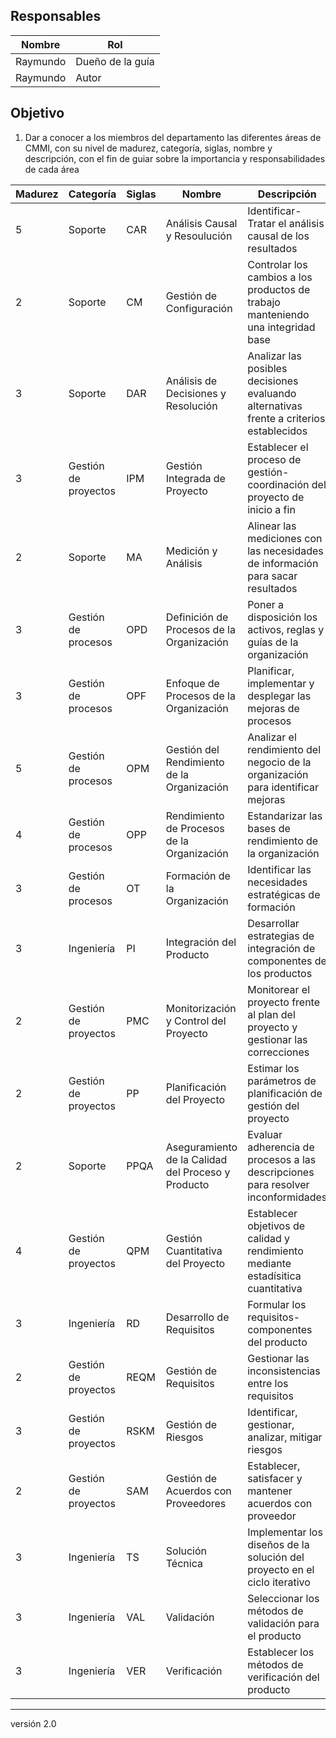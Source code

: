 
## Responsables  
| Nombre  | Rol   |
|---------|-------|
|   Raymundo  | Dueño de la guía |
|   Raymundo  | Autor |


## Objetivo
1. Dar a conocer a los miembros del departamento las diferentes áreas de CMMI, con su nivel de madurez, categoría, siglas, nombre y descripción, con el fin de guiar sobre la importancia y responsabilidades de cada área

<table>
<thead>
<th>Madurez</th><th>Categoría</th><th>Siglas</th><th>Nombre</th><th>Descripción</th>
</thead>
<tbody>
<tr>
<td>5</td> <td>Soporte</td> <td>CAR</td> <td>Análisis Causal y Resoulución</td>  <td>Identificar-Tratar el análisis causal de los resultados</td>
</tr>
<tr>
<td>2</td> <td>Soporte</td> <td>CM</td> <td>Gestión de Configuración</td> <td>Controlar los cambios a los productos de trabajo manteniendo una integridad base</td>
</tr>
<tr>
<td>3</td> <td>Soporte</td> <td>DAR</td> <td>Análisis de Decisiones y Resolución</td> <td>Analizar las posibles decisiones evaluando alternativas frente a criterios establecidos</td>
</tr>
<tr>
<td>3</td> <td>Gestión de proyectos</td> <td>IPM</td> <td>Gestión Integrada de Proyecto</td> <td>Establecer el proceso de gestión-coordinación del proyecto de inicio a fin</td>
</tr>
<tr>
<td>2</td> <td>Soporte	</td> <td>MA</td> <td>Medición y Análisis</td> <td>Alinear las mediciones con las necesidades de información para sacar resultados</td>
</tr>
<tr>
<td>3</td> <td>Gestión de procesos</td> <td>OPD</td> <td>Definición de Procesos de la Organización</td> <td>Poner a disposición los activos, reglas y guías de la organización</td>
</tr>	
<tr>
<td>3</td> <td>Gestión de procesos</td> <td>OPF</td> <td>Enfoque de Procesos de la Organización</td> <td>Planificar, implementar y desplegar las mejoras de procesos</td>
</tr>	
<tr>
<td>5</td> <td>Gestión de procesos</td> <td>OPM</td> <td>Gestión del Rendimiento de la Organización</td> <td>Analizar el rendimiento del negocio de la organización para identificar mejoras</td>
</tr>				
<tr>
<td>4</td> <td>Gestión de procesos</td> <td>OPP</td> <td>Rendimiento de Procesos de la Organización</td> <td>Estandarizar las bases de rendimiento de la organización</td>
</tr>	
<tr>
<td>3</td> <td>Gestión de procesos</td> <td>OT</td> <td>Formación de la Organización</td> <td>Identificar las necesidades estratégicas de formación</td>
</tr>	
<tr>
<td>3</td> <td>Ingeniería</td> <td>PI</td> <td>Integración del Producto</td> <td>Desarrollar estrategias de integración de componentes de los productos</td>
</tr>	
<tr>
<td>2</td> <td>Gestión de proyectos</td> <td>PMC</td> <td>Monitorización y Control del Proyecto</td> <td>Monitorear el proyecto frente al plan del proyecto y gestionar las correcciones</td>
</tr>	
<tr>
<td>2</td> <td>Gestión de proyectos</td> <td>PP</td> <td>Planificación del Proyecto</td> <td>Estimar los parámetros de planificación de gestión del proyecto</td>
</tr>			
<tr>
<td>2</td> <td>Soporte</td> <td>PPQA</td> <td>Aseguramiento de la Calidad del Proceso y Producto</td> <td>Evaluar adherencia de procesos a las descripciones para resolver inconformidades</td>
</tr>
<tr>
<td>4</td> <td>Gestión de proyectos</td> <td>QPM</td> <td>Gestión Cuantitativa del Proyecto</td> <td>Establecer objetivos de calidad y rendimiento mediante estadísitica cuantitativa</td>
</tr>
<tr>
<td>3</td> <td>Ingeniería</td> <td>RD</td> <td>Desarrollo de Requisitos</td> <td>Formular los requisitos-componentes del producto</td>
</tr>
<tr>
<td>2</td> <td>Gestión de proyectos</td> <td>REQM</td> <td>Gestión de Requisitos</td> <td>Gestionar las inconsistencias entre los requisitos</td>
</tr>
<tr>
<td>3</td> <td>Gestión de proyectos</td> <td>RSKM</td> <td>Gestión de Riesgos</td> <td>Identificar, gestionar, analizar, mitigar riesgos</td>
</tr>
<tr>
<td>2</td> <td>Gestión de proyectos</td> <td>SAM</td> <td>Gestión de Acuerdos con Proveedores</td> <td>Establecer, satisfacer y mantener acuerdos con proveedor</td>
</tr>						
<tr>
<td>3</td> <td>Ingeniería</td> <td>TS</td> <td>Solución Técnica</td> <td>Implementar los diseños de la solución del proyecto en el ciclo iterativo</td>
</tr>	
<tr>
<td>3</td> <td>Ingeniería</td> <td>VAL</td> <td>Validación</td> <td>Seleccionar los métodos de validación para el producto</td>
</tr>					
<tr>
<td>3</td> <td>Ingeniería</td> <td>VER</td> <td>Verificación</td> <td>Establecer los métodos de verificación del producto</td>
</tr>				
</tbody>
</table>

***
versión 2.0
